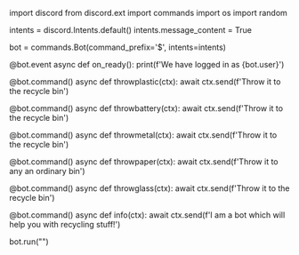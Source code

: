 import discord
from discord.ext import commands
import os
import random

intents = discord.Intents.default()
intents.message_content = True

bot = commands.Bot(command_prefix='$', intents=intents)

@bot.event
async def on_ready():
    print(f'We have logged in as {bot.user}')

@bot.command()
async def throwplastic(ctx):
    await ctx.send(f'Throw it to the recycle bin')

@bot.command()
async def throwbattery(ctx):
    await ctx.send(f'Throw it to the recycle bin')

@bot.command()
async def throwmetal(ctx):
    await ctx.send(f'Throw it to the recycle bin')

@bot.command()
async def throwpaper(ctx):
    await ctx.send(f'Throw it to any an ordinary bin')

@bot.command()
async def throwglass(ctx):
    await ctx.send(f'Throw it to the recycle bin')

@bot.command()
async def info(ctx):
    await ctx.send(f'I am a bot which will help you with recycling stuff!')

bot.run("")
